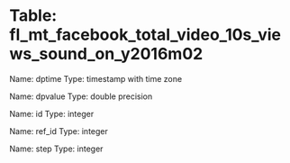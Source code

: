 Table: fl_mt_facebook_total_video_10s_views_sound_on_y2016m02
=============================================================

Name: dptime
Type: timestamp with time zone

Name: dpvalue
Type: double precision

Name: id
Type: integer

Name: ref_id
Type: integer

Name: step
Type: integer

